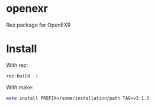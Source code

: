 # openexr
Rez package for OpenEXR

# Install
With rez:
```bash
rez-build -i
```

With make:
```bash
make install PREFIX=/some/installation/path TAG=v3.1.3
```
